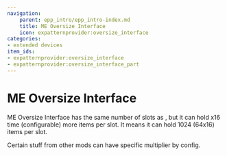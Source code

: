 ```yaml
---
navigation:
    parent: epp_intro/epp_intro-index.md
    title: ME Oversize Interface
    icon: expatternprovider:oversize_interface
categories:
- extended devices
item_ids:
- expatternprovider:oversize_interface
- expatternprovider:oversize_interface_part
---
```


# ME Oversize Interface

<Row gap="20">
<BlockImage id="expatternprovider:oversize_interface" scale="8"></BlockImage>
<GameScene zoom="8" background="transparent">
  <ImportStructure src="../structure/cable_oversize_interface.snbt"></ImportStructure>
</GameScene>
</Row>

ME Oversize Interface has the same number of slots as <ItemLink id="expatternprovider:ex_interface" />, but it can hold x16 time (configurable) more
items per slot. It means it can hold 1024 (64x16) items per slot.

Certain stuff from other mods can have specific multiplier by config.
